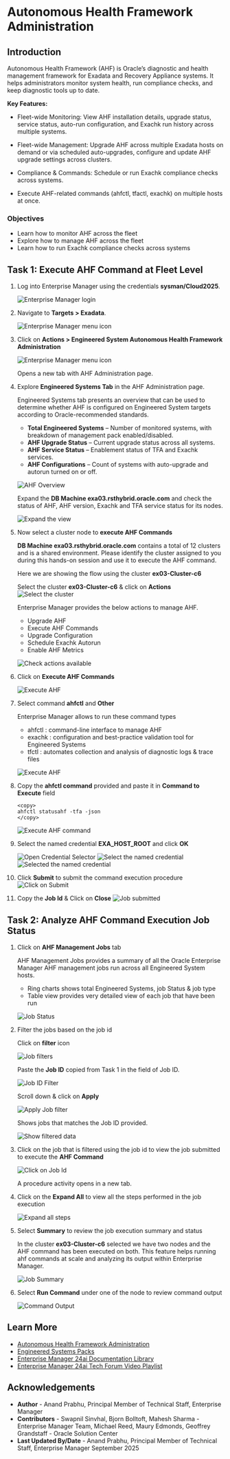 # Autonomous Health Framework Administration
## Introduction
Autonomous Health Framework (AHF) is Oracle’s diagnostic and health management framework for Exadata and Recovery Appliance systems. It helps administrators monitor system health, run compliance checks, and keep diagnostic tools up to date.

**Key Features:**
- Fleet-wide Monitoring: View AHF installation details, upgrade status, service status, auto-run configuration, and Exachk run history across multiple systems.

- Fleet-wide Management: Upgrade AHF across multiple Exadata hosts on demand or via scheduled auto-upgrades, configure and update AHF upgrade settings across clusters.

- Compliance & Commands: Schedule or run Exachk compliance checks across systems.

- Execute AHF-related commands (ahfctl, tfactl, exachk) on multiple hosts at once.

### Objectives

- Learn how to monitor AHF across the fleet 
- Explore how to manage AHF across the fleet
- Learn how to run Exachk compliance checks across systems

## Task 1: Execute AHF Command at Fleet Level

1. Log into Enterprise Manager using the credentials **sysman/Cloud2025**. 

    ![Enterprise Manager login](images/emlogin.png " ")

2. Navigate to **Targets > Exadata**.

    ![Enterprise Manager menu icon](images/navigation.png " ")

3. Click on **Actions > Engineered System Autonomous Health Framework Administration**

    ![Enterprise Manager menu icon](images/ahfnavigation.png " ")

    Opens a new tab with AHF Administration page. 

4. Explore **Engineered Systems Tab** in the AHF Administration page. 

    Engineered Systems tab presents an overview that can be used to determine whether AHF is configured on Engineered System targets according to Oracle-recommended standards.

    - **Total Engineered Systems** – Number of monitored systems, with breakdown of management pack enabled/disabled.
    - **AHF Upgrade Status** – Current upgrade status across all systems.
    - **AHF Service Status** – Enablement status of TFA and Exachk services.
    - **AHF Configurations** – Count of systems with auto-upgrade and autorun turned on or off.

    ![AHF Overview](images/ahfoverview.png " ")

    Expand the **DB Machine exa03.rsthybrid.oracle.com** and check the status of AHF, AHF version, Exachk and TFA service status for its nodes.

    ![Expand the view](images/expandview.png " ")

5. Now select a cluster node to **execute AHF Commands**

    **DB Machine exa03.rsthybrid.oracle.com** contains a total of 12 clusters and is a shared environment. Please identify the cluster assigned to you during this hands-on session and use it to execute the AHF command.

    Here we are showing the flow using the cluster **ex03-Cluster-c6**

    Select the cluster **ex03-Cluster-c6** & click on **Actions**
    ![Select the cluster](images/actionsbutton.png " ")

     Enterprise Manager provides the below actions to manage AHF. 
    - Upgrade AHF 
    - Execute AHF Commands
    - Upgrade Configuration
    - Schedule Exachk Autorun
    - Enable AHF Metrics

    ![Check actions available](images/actions.png " ")

6. Click on **Execute AHF Commands**

    ![Execute AHF](images/executeahf.png " ")

7. Select command **ahfctl** and **Other**

    Enterprise Manager allows to run these command types
    - ahfctl : command-line interface to manage AHF
    - exachk : configuration and best-practice validation tool for Engineered Systems
    - tfctl  : automates collection and analysis of diagnostic logs & trace files

    ![Execute AHF](images/ahfctlcommand.png " ")

8. Copy the **ahfctl command** provided and paste it in **Command to Execute** field

    ```
    <copy>
    ahfctl statusahf -tfa -json
    </copy>
    ```

    ![Execute AHF command](images/ahfctlexecute.png " ")

9. Select the named credential **EXA\_HOST\_ROOT** and click **OK**

    ![Open Credential Selector](images/credselector.png " ")
    ![Select the named credential](images/credselected.png " ")
    ![Selected the named credential](images/credselectedok.png " ")


10. Click **Submit** to submit the command execution procedure
    ![Click on Submit](images/submit.png " ")

11. Copy the **Job Id** & Click on **Close** 
    ![Job submitted](images/jobsubmitted.png " ")

## Task 2: Analyze AHF Command Execution Job Status

1. Click on **AHF Management Jobs** tab

    AHF Management Jobs provides a summary of all the Oracle Enterprise Manager AHF management jobs run across all Engineered System hosts.

    - Ring charts shows total Engineered Systems, job Status & job type
    - Table view provides very detailed view of each job that have been run

    ![Job Status](images/ahfjobs.png " ")

2. Filter the jobs based on the job id

    Click on **filter** icon

    ![Job filters](images/jobfilters.png " ")

    Paste the **Job ID** copied from Task 1 in the field of Job ID.

    ![Job ID Filter](images/jobidfilter.png " ")

    Scroll down & click on **Apply**

    ![Apply Job filter](images/filterapply.png " ")

    Shows jobs that matches the Job ID provided.

    ![Show filtered data](images/filteredjobs.png " ")

3. Click on the job that is filtered using the job id to view the job submitted to execute the **AHF Command**

    ![Click on Job Id](images/clickonjobid.png " ")

    A procedure activity opens in a new tab.

4. Click on the **Expand All**  to view all the steps performed in the job execution

    ![Expand all steps](images/expandall.png " ")

5. Select **Summary** to review the job execution summary and status

    In the cluster **ex03-Cluster-c6** selected we have two nodes and the AHF command has been executed on both.
    This feature helps running ahf commands at scale and analyzing its output within Enterprise Manager. 

    ![Job Summary](images/jobsummary.png " ")

6. Select **Run Command** under one of the node to review command output

    ![Command Output](images/commandoutput.png " ")


## Learn More

  - [Autonomous Health Framework Administration](https://docs.oracle.com/en/enterprise-manager/cloud-control/enterprise-manager-cloud-control/24.1/emxad/engineered-system-autonomous-health-framework-administration.html)
  - [Engineered Systems Packs](https://docs.oracle.com/en/enterprise-manager/cloud-control/enterprise-manager-cloud-control/24.1/emxad/preface.html)
  - [Enterprise Manager 24ai Documentation Library](https://docs.oracle.com/en/enterprise-manager/cloud-control/enterprise-manager-cloud-control/24.1/index.html)
  - [Enterprise Manager 24ai Tech Forum Video Playlist](https://www.youtube.com/playlist?list=PLiuPvpy8QsiXvGYMP_N3WA6bddXvUH-Y0)

## Acknowledgements
- **Author** - Anand Prabhu, Principal Member of Technical Staff, Enterprise Manager
- **Contributors** - Swapnil Sinvhal, Bjorn Bolltoft, Mahesh Sharma - Enterprise Manager Team, Michael Reed, Maury Edmonds, Geoffrey Grandstaff - Oracle Solution Center
- **Last Updated By/Date** - Anand Prabhu, Principal Member of Technical Staff, Enterprise Manager September 2025